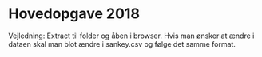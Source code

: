 # Hovedopgave 2018
Vejledning: Extract til folder og åben i browser.
Hvis man ønsker at ændre i dataen skal man blot ændre i sankey.csv og følge det samme format.
